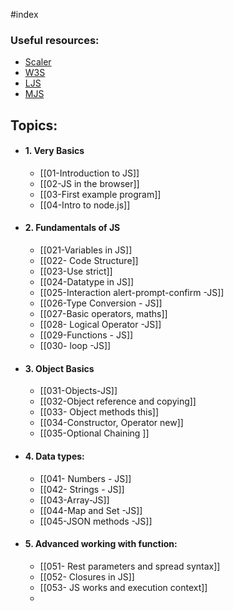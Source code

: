 #index 

### Useful resources:

* [Scaler](https://www.scaler.com/topics/course/javascript-beginners/video/239/)
* [W3S](https://www.w3schools.com/js/)
* [LJS](https://www.learn-js.org/)
* [MJS](https://javascript.info/)

## Topics:

* #### 1. Very Basics
	* [[01-Introduction to JS]]
	* [[02-JS in the browser]]
	* [[03-First example program]]
	* [[04-Intro to node.js]]


* #### 2. Fundamentals of JS
	* [[021-Variables in JS]]
	* [[022- Code Structure]]
	* [[023-Use strict]]
	* [[024-Datatype in JS]]
	* [[025-Interaction alert-prompt-confirm -JS]]
	* [[026-Type Conversion - JS]]
	* [[027-Basic operators, maths]]
	* [[028- Logical Operator -JS]]
	* [[029-Functions - JS]]
	* [[030- loop -JS]]

* #### 3. Object Basics
	* [[031-Objects-JS]]
	* [[032-Object reference and copying]]
	* [[033- Object methods this]]
	* [[034-Constructor, Operator new]]
	* [[035-Optional Chaining ]]

* #### 4. Data types:
	* [[041- Numbers - JS]]
	* [[042- Strings - JS]]
	* [[043-Array-JS]]
	* [[044-Map and Set -JS]]
	* [[045-JSON methods -JS]]

* #### 5. Advanced working with function:
	* [[051- Rest parameters and spread syntax]]
	* [[052- Closures in JS]]
	* [[053- JS works and execution context]]
	* 